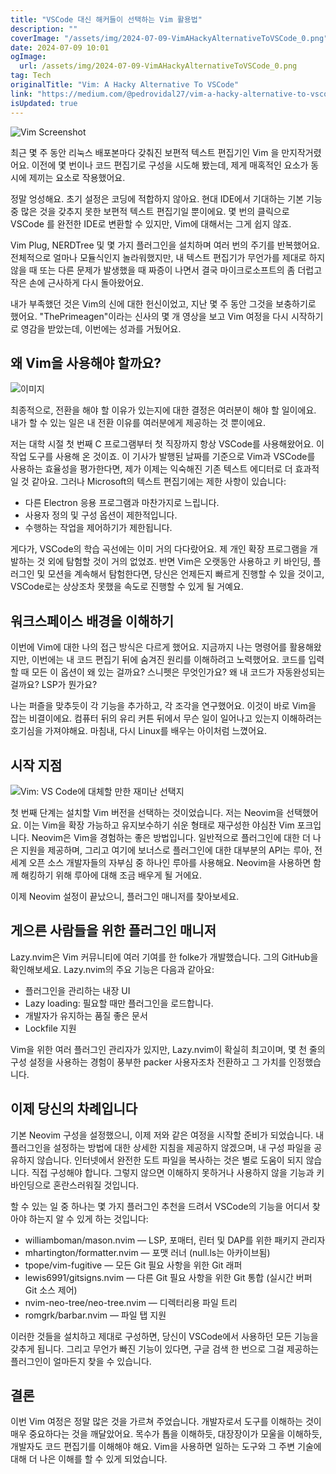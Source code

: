 ```yaml
---
title: "VSCode 대신 해커들이 선택하는 Vim 활용법"
description: ""
coverImage: "/assets/img/2024-07-09-VimAHackyAlternativeToVSCode_0.png"
date: 2024-07-09 10:01
ogImage: 
  url: /assets/img/2024-07-09-VimAHackyAlternativeToVSCode_0.png
tag: Tech
originalTitle: "Vim: A Hacky Alternative To VSCode"
link: "https://medium.com/@pedrovidal27/vim-a-hacky-alternative-to-vscode-9eb1c74c5acc"
isUpdated: true
---
```







![Vim Screenshot](/assets/img/2024-07-09-VimAHackyAlternativeToVSCode_0.png)

최근 몇 주 동안 리눅스 배포본마다 갖춰진 보편적 텍스트 편집기인 Vim 을 만지작거렸어요. 이전에 몇 번이나 코드 편집기로 구성을 시도해 봤는데, 제게 매혹적인 요소가 동시에 제끼는 요소로 작용했어요.

정말 엉성해요. 초기 설정은 코딩에 적합하지 않아요. 현대 IDE에서 기대하는 기본 기능 중 많은 것을 갖추지 못한 보편적 텍스트 편집기일 뿐이에요. 몇 번의 클릭으로 VSCode 를 완전한 IDE로 변환할 수 있지만, Vim에 대해서는 그게 쉽지 않죠.

Vim Plug, NERDTree 및 몇 가지 플러그인을 설치하며 여러 번의 주기를 반복했어요. 전체적으로 얼마나 모듈식인지 놀라워했지만, 내 텍스트 편집기가 무언가를 제대로 하지 않을 때 또는 다른 문제가 발생했을 때 짜증이 나면서 결국 마이크로소프트의 좀 더럽고 작은 손에 근사하게 다시 돌아왔어요.


<div class="content-ad"></div>

내가 부족했던 것은 Vim의 신에 대한 헌신이었고, 지난 몇 주 동안 그것을 보충하기로 했어요. "ThePrimeagen"이라는 신사의 몇 개 영상을 보고 Vim 여정을 다시 시작하기로 영감을 받았는데, 이번에는 성과를 거뒀어요.

## 왜 Vim을 사용해야 할까요?

![이미지](/assets/img/2024-07-09-VimAHackyAlternativeToVSCode_1.png)

최종적으로, 전환을 해야 할 이유가 있는지에 대한 결정은 여러분이 해야 할 일이에요. 내가 할 수 있는 일은 내 전환 이유를 여러분에게 제공하는 것 뿐이에요.

<div class="content-ad"></div>

저는 대학 시절 첫 번째 C 프로그램부터 첫 직장까지 항상 VSCode를 사용해왔어요. 이 작업 도구를 사용해 온 것이죠. 이 기사가 발행된 날짜를 기준으로 Vim과 VSCode를 사용하는 효율성을 평가한다면, 제가 이제는 익숙해진 기존 텍스트 에디터로 더 효과적일 것 같아요. 그러나 Microsoft의 텍스트 편집기에는 제한 사항이 있습니다:

- 다른 Electron 응용 프로그램과 마찬가지로 느립니다.
- 사용자 정의 및 구성 옵션이 제한적입니다.
- 수행하는 작업을 제어하기가 제한됩니다.

게다가, VSCode의 학습 곡선에는 이미 거의 다다랐어요. 제 개인 확장 프로그램을 개발하는 것 외에 탐험할 것이 거의 없었죠. 반면 Vim은 오랫동안 사용하고 키 바인딩, 플러그인 및 모션을 계속해서 탐험한다면, 당신은 언제든지 빠르게 진행할 수 있을 것이고, VSCode로는 상상조차 못했을 속도로 진행할 수 있게 될 거예요.

## 워크스페이스 배경을 이해하기

<div class="content-ad"></div>

이번에 Vim에 대한 나의 접근 방식은 다르게 했어요. 지금까지 나는 명령어를 활용해왔지만, 이번에는 내 코드 편집기 뒤에 숨겨진 원리를 이해하려고 노력했어요. 코드를 입력할 때 모든 이 옵션이 왜 있는 걸까요? 스니펫은 무엇인가요? 왜 내 코드가 자동완성되는 걸까요? LSP가 뭔가요?

나는 퍼즐을 맞추듯이 각 기능을 추가하고, 각 조각을 연구했어요. 이것이 바로 Vim을 잡는 비결이에요. 컴퓨터 뒤의 유리 커튼 뒤에서 무슨 일이 일어나고 있는지 이해하려는 호기심을 가져야해요. 마침내, 다시 Linux를 배우는 아이처럼 느꼈어요.

## 시작 지점

![Vim: VS Code에 대체할 만한 재미난 선택지](/assets/img/2024-07-09-VimAHackyAlternativeToVSCode_2.png)

<div class="content-ad"></div>

첫 번째 단계는 설치할 Vim 버전을 선택하는 것이었습니다. 저는 Neovim을 선택했어요. 이는 Vim을 확장 가능하고 유지보수하기 쉬운 형태로 재구성한 야심찬 Vim 포크입니다. Neovim은 Vim을 경험하는 좋은 방법입니다. 일반적으로 플러그인에 대한 더 나은 지원을 제공하며, 그리고 여기에 보너스로 플러그인에 대한 대부분의 API는 루아, 전 세계 오픈 소스 개발자들의 자부심 중 하나인 루아를 사용해요. Neovim을 사용하면 함께 해킹하기 위해 루아에 대해 조금 배우게 될 거에요.

이제 Neovim 설정이 끝났으니, 플러그인 매니저를 찾아보세요.

## 게으른 사람들을 위한 플러그인 매니저

Lazy.nvim은 Vim 커뮤니티에 여러 기여를 한 folke가 개발했습니다. 그의 GitHub을 확인해보세요. Lazy.nvim의 주요 기능은 다음과 같아요:

<div class="content-ad"></div>

- 플러그인을 관리하는 내장 UI
- Lazy loading: 필요할 때만 플러그인을 로드합니다.
- 개발자가 유지하는 품질 좋은 문서
- Lockfile 지원

Vim을 위한 여러 플러그인 관리자가 있지만, Lazy.nvim이 확실히 최고이며, 몇 천 줄의 구성 설정을 사용하는 경험이 풍부한 packer 사용자조차 전환하고 그 가치를 인정했습니다.

## 이제 당신의 차례입니다

기본 Neovim 구성을 설정했으니, 이제 저와 같은 여정을 시작할 준비가 되었습니다. 내 플러그인을 설정하는 방법에 대한 상세한 지침을 제공하지 않겠으며, 내 구성 파일을 공유하지 않습니다. 인터넷에서 완전한 도트 파일을 복사하는 것은 별로 도움이 되지 않습니다. 직접 구성해야 합니다. 그렇지 않으면 이해하지 못하거나 사용하지 않을 기능과 키 바인딩으로 혼란스러워질 것입니다.

<div class="content-ad"></div>

할 수 있는 일 중 하나는 몇 가지 플러그인 추천을 드려서 VSCode의 기능을 어디서 찾아야 하는지 알 수 있게 하는 것입니다:

- williamboman/mason.nvim — LSP, 포매터, 린터 및 DAP를 위한 패키지 관리자
- mhartington/formatter.nvim — 포맷 러너 (null.ls는 아카이브됨)
- tpope/vim-fugitive — 모든 Git 필요 사항을 위한 Git 래퍼
- lewis6991/gitsigns.nvim — 다른 Git 필요 사항을 위한 Git 통합 (실시간 버퍼 Git 소스 제어)
- nvim-neo-tree/neo-tree.nvim — 디렉터리용 파일 트리
- romgrk/barbar.nvim — 파일 탭 지원

이러한 것들을 설치하고 제대로 구성하면, 당신이 VSCode에서 사용하던 모든 기능을 갖추게 됩니다. 그리고 무언가 빠진 기능이 있다면, 구글 검색 한 번으로 그걸 제공하는 플러그인이 얼마든지 찾을 수 있습니다.

## 결론

<div class="content-ad"></div>

이번 Vim 여정은 정말 많은 것을 가르쳐 주었습니다. 개발자로서 도구를 이해하는 것이 매우 중요하다는 것을 깨달았어요. 목수가 톱을 이해하듯, 대장장이가 모울을 이해하듯, 개발자도 코드 편집기를 이해해야 해요. Vim을 사용하면 일하는 도구와 그 주변 기술에 대해 더 나은 이해를 할 수 있게 되었습니다.